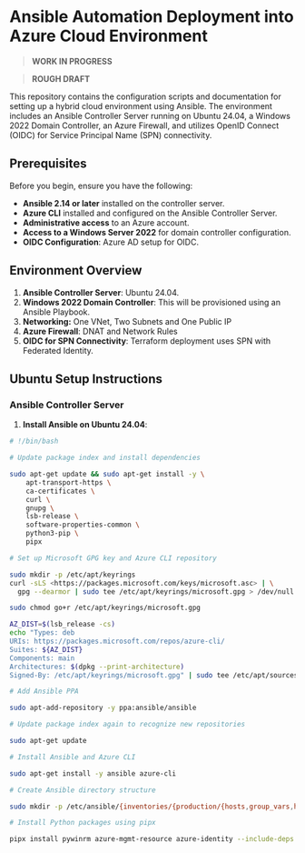 # Ansible Automation Deployment into Azure Cloud Environment

> **WORK IN PROGRESS**

> **ROUGH DRAFT**

This repository contains the configuration scripts and documentation for setting up a hybrid cloud environment using Ansible. The environment includes an Ansible Controller Server running on Ubuntu 24.04, a Windows 2022 Domain Controller, an Azure Firewall, and utilizes OpenID Connect (OIDC) for Service Principal Name (SPN) connectivity.

## Prerequisites

Before you begin, ensure you have the following:

- **Ansible 2.14 or later** installed on the controller server.
- **Azure CLI** installed and configured on the Ansible Controller Server.
- **Administrative access** to an Azure account.
- **Access to a Windows Server 2022** for domain controller configuration.
- **OIDC Configuration**: Azure AD setup for OIDC.

## Environment Overview

1. **Ansible Controller Server**: Ubuntu 24.04.
2. **Windows 2022 Domain Controller**: This will be provisioned using an Ansible Playbook.
3. **Networking:** One VNet, Two Subnets and One Public IP
4. **Azure Firewall**: DNAT and Network Rules
5. **OIDC for SPN Connectivity**: Terraform deployment uses SPN with Federated Identity.

## Ubuntu Setup Instructions

### Ansible Controller Server

1. **Install Ansible on Ubuntu 24.04**:

```bash
# !/bin/bash

# Update package index and install dependencies

sudo apt-get update && sudo apt-get install -y \
    apt-transport-https \
    ca-certificates \
    curl \
    gnupg \
    lsb-release \
    software-properties-common \
    python3-pip \
    pipx

# Set up Microsoft GPG key and Azure CLI repository

sudo mkdir -p /etc/apt/keyrings
curl -sLS <https://packages.microsoft.com/keys/microsoft.asc> | \
  gpg --dearmor | sudo tee /etc/apt/keyrings/microsoft.gpg > /dev/null

sudo chmod go+r /etc/apt/keyrings/microsoft.gpg

AZ_DIST=$(lsb_release -cs)
echo "Types: deb
URIs: https://packages.microsoft.com/repos/azure-cli/
Suites: ${AZ_DIST}
Components: main
Architectures: $(dpkg --print-architecture)
Signed-By: /etc/apt/keyrings/microsoft.gpg" | sudo tee /etc/apt/sources.list.d/azure-cli.sources

# Add Ansible PPA

sudo apt-add-repository -y ppa:ansible/ansible

# Update package index again to recognize new repositories

sudo apt-get update

# Install Ansible and Azure CLI

sudo apt-get install -y ansible azure-cli

# Create Ansible directory structure

sudo mkdir -p /etc/ansible/{inventories/{production/{hosts,group_vars,host_vars},staging/{hosts,group_vars,host_vars}},group_vars,host_vars,library,module_utils,filter_plugins,roles/{common,webtier,monitoring}}

# Install Python packages using pipx

pipx install pywinrm azure-mgmt-resource azure-identity --include-deps
```
